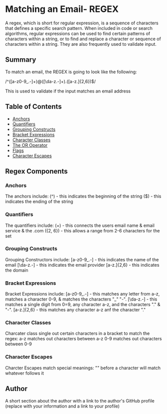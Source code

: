 # Matching an Email- REGEX

A regex, which is short for regular expression, is a sequence of characters that defines a specific search pattern. When included in code or search algorithms, regular expressions can be used to find certain patterns of characters within a string, or to find and replace a character or sequence of characters within a string. They are also frequently used to validate input.

## Summary
To match an email, the REGEX is going to look like the following:

/^([a-z0-9_\.-]+)@([\da-z\.-]+)\.([a-z\.]{2,6})$/

This is used to validate if the input matches an email address

## Table of Contents

- [Anchors](#anchors)
- [Quantifiers](#quantifiers)
- [Grouping Constructs](#grouping-constructs)
- [Bracket Expressions](#bracket-expressions)
- [Character Classes](#character-classes)
- [The OR Operator](#the-or-operator)
- [Flags](#flags)
- [Character Escapes](#character-escapes)

## Regex Components

### Anchors

The anchors include:
(^) - this indicates the beginning of the string
($) - this indicates the ending of the string

### Quantifiers

The quantifiers include:
(+) - this connects the users email name & email service & the .com
({2, 6}) - this allows a range from 2-6 characters for the set

### Grouping Constructs

Grouping Constructors include:
[a-z0-9_\.-] - this indicates the name of the email
[\da-z\.-] - this indicates the email provider
[a-z\.]{2,6} - this indicates the domain

### Bracket Expressions

Bracket Expressions include: 
[a-z0-9_\.-] - this matches any letter from a-z,  matches a character 0-9, & matches the characters "_" "-". 
[\da-z\.-] - this matches a single digit from 0=9, any character a-z, and the characters "." & "-".
[a-z\.]{2,6} - this matches any character a-z anf the character "."


### Character Classes

Charcater class single out certain characters in a bracket to match the regex:
a-z matches out characters between a-z
0-9 matches out characters between 0-9

### Character Escapes

Charcter Escapes match special meanings:
"\" before a character will match whatever follows it 
## Author

A short section about the author with a link to the author's GitHub profile (replace with your information and a link to your profile)
